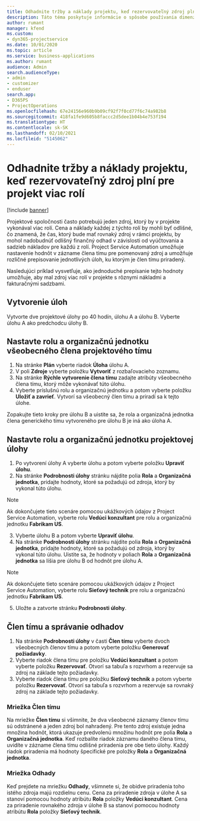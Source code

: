 ```yaml
---
title: Odhadnite tržby a náklady projektu, keď rezervovateľný zdroj plní pre projekt viac rolí
description: Táto téma poskytuje informácie o spôsobe používania dimenzie cien na podporu cien a nákladov pre zdroj, ktorý v projekte plní viac rolí.
author: rumant
manager: kfend
ms.custom:
- dyn365-projectservice
ms.date: 10/01/2020
ms.topic: article
ms.service: business-applications
ms.author: rumant
audience: Admin
search.audienceType:
- admin
- customizer
- enduser
search.app:
- D365PS
- ProjectOperations
ms.openlocfilehash: 67e24156e960b9b09cf92f7f0cd77f6c74a982b8
ms.sourcegitcommit: 418fa1fe9d605b8faccc2d5dee1b04b4e753f194
ms.translationtype: HT
ms.contentlocale: sk-SK
ms.lasthandoff: 02/10/2021
ms.locfileid: "5145062"
---
```

# <a name="estimate-project-sales-and-costs-when-a-bookable-resource-fills-multiple-roles-for-a-project"></a>Odhadnite tržby a náklady projektu, keď rezervovateľný zdroj plní pre projekt viac rolí 

[!include [banner](../includes/psa-now-project-operations.md)]

Projektové spoločnosti často potrebujú jeden zdroj, ktorý by v projekte vykonával viac rolí. Cena a náklady každej z týchto rolí by mohli byť odlišné, čo znamená, že čas, ktorý bude mať rovnaký zdroj v rámci projektu, by mohol nadobudnúť odlišný finančný odhad v závislosti od vyúčtovania a sadzieb nákladov pre každú z rolí. Project Service Automation umožňuje nastavenie hodnôt v zázname člena tímu pre pomenovaný zdroj a umožňuje rozličné prepisovanie jednotlivých úloh, ku ktorým je člen tímu priradený.

Nasledujúci príklad vysvetľuje, ako jednoduché prepísanie tejto hodnoty umožňuje, aby mal zdroj viac rolí v projekte s rôznymi nákladmi a fakturačnými sadzbami.

## <a name="create-tasks"></a>Vytvorenie úloh
Vytvorte dve projektové úlohy po 40 hodín, úlohu A a úlohu B. Vyberte úlohu A ako predchodcu úlohy B.

## <a name="set-up-role-and-organization-unit-for-a-generic-project-team-member"></a>Nastavte rolu a organizačnú jednotku všeobecného člena projektového tímu

1. Na stránke **Plán** vyberte riadok **Úloha** úlohu A. 
2. V poli **Zdroje** vyberte položku **Vytvoriť** z rozbaľovacieho zoznamu.
3. Na stránke **Rýchle vytvorenie člena tímu** zadajte atribúty všeobecného člena tímu, ktorý môže vykonávať túto úlohu.
4. Vyberte príslušnú rolu a organizačnú jednotku a potom vyberte položku **Uložiť a zavrieť**. Vytvorí sa všeobecný člen tímu a priradí sa k tejto úlohe. 

Zopakujte tieto kroky pre úlohu B a uistite sa, že rola a organizačná jednotka člena generického tímu vytvoreného pre úlohu B je iná ako úloha A. 

## <a name="set-up-role-and-organization-unit-for-a-project-task"></a>Nastavte rolu a organizačnú jednotku projektovej úlohy

1. Po vytvorení úlohy A vyberte úlohu a potom vyberte položku **Upraviť úlohu**.
2. Na stránke **Podrobnosti úlohy** stránku nájdite polia **Rola** a **Organizačná jednotka**, pridajte hodnoty, ktoré sa požadujú od zdroja, ktorý by vykonal túto úlohu. 

  > [!NOTE]
  > Ak dokončujete tieto scenáre pomocou ukážkových údajov z Project Service Automation, vyberte rolu **Vedúci konzultant** pre rolu a organizačnú jednotku **Fabrikam US**.

3. Vyberte úlohu B a potom vyberte **Upraviť úlohu**.
4. Na stránke **Podrobnosti úlohy** stránku nájdite polia **Rola** a **Organizačná jednotka**, pridajte hodnoty, ktoré sa požadujú od zdroja, ktorý by vykonal túto úlohu. Uistite sa, že hodnoty v poliach **Rola** a **Organizačná jednotka** sa líšia pre úlohu B od hodnôt pre úlohu A. 

  > [!NOTE]
  > Ak dokončujete tieto scenáre pomocou ukážkových údajov z Project Service Automation, vyberte rolu **Sieťový technik** pre rolu a organizačnú jednotku **Fabrikam US**.

5. Uložte a zatvorte stránku **Podrobnosti úlohy**. 

## <a name="team-member-and-estimates-behavior"></a>Člen tímu a správanie odhadov 

1. Na stránke **Podrobnosti úlohy** v časti **Člen tímu** vyberte dvoch všeobecných členov tímu a potom vyberte položku **Generovať požiadavky**. 
2. Vyberte riadok člena tímu pre položku **Vedúci konzultant** a potom vyberte položku **Rezervovať**. Otvorí sa tabuľa s rozvrhom a rezervuje sa zdroj na základe tejto požiadavky.
3. Vyberte riadok člena tímu pre položku **Sieťový technik** a potom vyberte položku **Rezervovať**. Otvorí sa tabuľa s rozvrhom a rezervuje sa rovnaký zdroj na základe tejto požiadavky.

### <a name="team-member-grid"></a>Mriežka Člen tímu 
Na mriežke **Člen tímu** si všimnite, že dva všeobecné záznamy členov tímu sú odstránené a jeden zdroj bol nahradený. Pre tento zdroj existuje jedna množina hodnôt, ktorá ukazuje predvolenú množinu hodnôt pre polia **Rola** a **Organizačná jednotka**.
Keď rozbalíte riadok záznamu daného člena tímu, uvidíte v zázname člena tímu odlišné priradenia pre obe tieto úlohy. Každý riadok priradenia má hodnoty špecifické pre položky **Rola** a **Organizačná jednotka**. 

### <a name="estimates-grid"></a>Mriežka Odhady 
Keď prejdete na mriežku **Odhady**, všimnete si, že obidve priradenia toho istého zdroja majú rozdielnu cenu.
Cena za priradenie zdroja v úlohe A sa stanoví pomocou hodnoty atribútu **Rola** položky **Vedúci konzultant**. Cena za priradenie rovnakého zdroja v úlohe B sa stanoví pomocou hodnoty atribútu **Rola** položky **Sieťový technik**.

